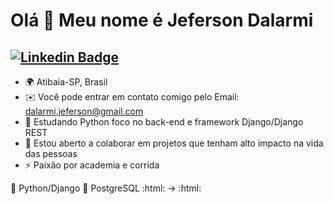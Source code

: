 Olá 👋 Meu nome é Jeferson Dalarmi 
==========================

[![Linkedin Badge](https://img.shields.io/badge/-LinkedIn-blue?style=flat-square&logo=Linkedin&logoColor=white&link=https://www.linkedin.com/in/jeferson-dalarmi-28bb2b229/)](https://www.linkedin.com/in/jeferson-dalarmi-28bb2b229/)
--------------------------


* 🌍 Atibaia-SP, Brasil
* ✉️  Você pode entrar em contato comigo pelo Email: dalarmi.jeferson@gmail.com
* 🧠  Estudando Python foco no back-end e framework Django/Django REST
* 🤝  Estou aberto a colaborar em projetos que tenham alto impacto na vida das pessoas
* ⚡  Paixão por academia e corrida 

:snake: Python/Django :elephant: PostgreSQL :html: -> :html:




